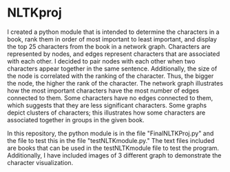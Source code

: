 # NLTKproj
I created a python module that is intended to determine the characters in a book, rank them in order of most important to least important, and display the top 25 characters from the book in a network graph. Characters are represented by nodes, and edges represent characters that are associated with each other. I decided to pair nodes with each other when two characters appear together in the same sentence. Additionally, the size of the node is correlated with the ranking of the character. Thus, the bigger the node, the higher the rank of the character. 
The network graph illustrates how the most important characters have the most number of edges connected to them. Some characters have no edges connected to them, which suggests that they are less significant characters. Some graphs depict clusters of characters; this illustrates how some characters are associated together in groups in the given book. 


In this repository, the python module is in the file "FinalNLTKProj.py" and the file to test this in the file "testNLTKmodule.py." The text files included are books that can be used in the testNLTKmodule file to test the program. Additionally, I have included images of 3 different graph to demonstrate the character visualization. 
